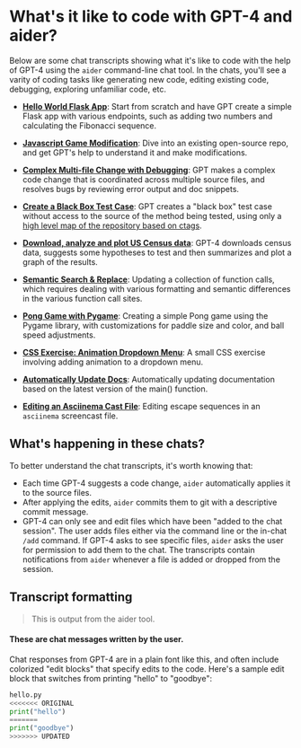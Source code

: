 # What's it like to code with GPT-4 and aider?

Below are some chat transcripts showing what it's like to code with the help of GPT-4 using the `aider` command-line chat tool.
In the chats, you'll see a varity of coding tasks like generating new code, editing existing code, debugging, exploring unfamiliar code, etc.

* [**Hello World Flask App**](https://aider.chat/examples/hello-world-flask.html): Start from scratch and have GPT create a simple Flask app with various endpoints, such as adding two numbers and calculating the Fibonacci sequence.

* [**Javascript Game Modification**](https://aider.chat/examples/2048-game.html): Dive into an existing open-source repo, and get GPT's help to understand it and make modifications.

* [**Complex Multi-file Change with Debugging**](https://aider.chat/examples/complex-change.html): GPT makes a complex code change that is coordinated across multiple source files, and resolves bugs by reviewing error output and doc snippets.

* [**Create a Black Box Test Case**](https://aider.chat/examples/add-test.html): GPT creates a "black box" test case without access to the source of the method being tested, using only a [high level map of the repository based on ctags](https://aider.chat/docs/ctags.html).

* [**Download, analyze and plot US Census data**](https://aider.chat/examples/census.html): GPT-4 downloads census data, suggests some hypotheses to test and then summarizes and plot a graph of the results.

* [**Semantic Search & Replace**](semantic-search-replace.md): Updating a collection of function calls, which requires dealing with various formatting and semantic differences in the various function call sites.

* [**Pong Game with Pygame**](pong.md): Creating a simple Pong game using the Pygame library, with customizations for paddle size and color, and ball speed adjustments.

* [**CSS Exercise: Animation Dropdown Menu**](css-exercises.md): A small CSS exercise involving adding animation to a dropdown menu.

* [**Automatically Update Docs**](update-docs.md): Automatically updating documentation based on the latest version of the main() function.

* [**Editing an Asciinema Cast File**](asciinema.md): Editing escape sequences in an `asciinema` screencast file.

## What's happening in these chats?

To better understand the chat transcripts, it's worth knowing that:

  - Each time GPT-4 suggests a code change, `aider` automatically applies it to the source files.
  - After applying the edits, `aider` commits them to git with a descriptive commit message.
  - GPT-4 can only see and edit files which have been "added to the chat session". The user adds files either via the command line or the in-chat `/add` command. If GPT-4 asks to see specific files, `aider` asks the user for permission to add them to the chat. The transcripts contain notifications from `aider` whenever a file is added or dropped from the session.

## Transcript formatting

> This is output from the aider tool.

#### These are chat messages written by the user.

Chat responses from GPT-4 are in a plain font like this, and often include colorized "edit blocks" that specify edits to the code.
Here's a sample edit block that switches from printing "hello" to "goodbye":

```python
hello.py
<<<<<<< ORIGINAL
print("hello")
=======
print("goodbye")
>>>>>>> UPDATED
```
